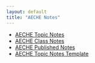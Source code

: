 ```yaml
---
layout: default
title: "AECHE Notes"
---
```


- [AECHE Topic Notes](AECHE%20Topic%20Notes.md)
- [AECHE Class Notes](AECHE%20Class%20Notes.md)
- [AECHE Published Notes](AECHE%20Published%20Notes.md)
- [AECHE Topic Notes Template](templates/AECHE%20Topic%20Notes%20Template.md)